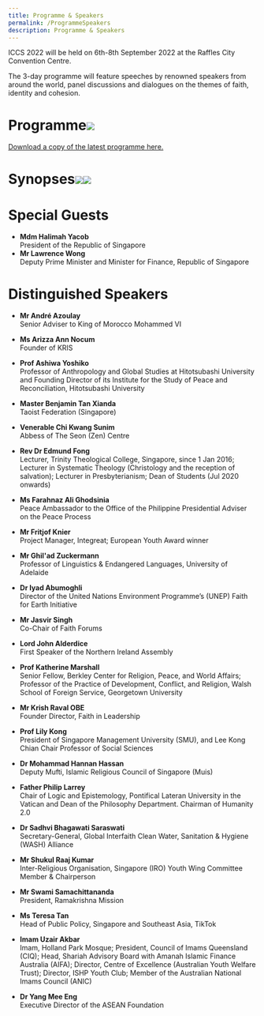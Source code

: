 ```yaml
---
title: Programme & Speakers
permalink: /ProgrammeSpeakers
description: Programme & Speakers
---
```

ICCS 2022 will be held on 6th-8th September 2022 at the Raffles City Convention Centre.  

The 3-day programme will feature speeches by renowned speakers from around the world, panel discussions and dialogues on the themes of faith, identity and cohesion.
# Programme![](/images/ICCS_2022_Programme_Outline.png)
[Download a copy of the latest programme here.](/files/ICCS_2022_Programme_as_at_27_Jun_2022.pdf)
# Synopses![](/images/ICCS_2022_Plenaries.png)![](/images/ICCS_2022_Breakouts.png)
# Special Guests
* **Mdm Halimah Yacob<br>**
President of the Republic of Singapore
* **Mr Lawrence Wong<br>**
Deputy Prime Minister and Minister for Finance, Republic of Singapore

# Distinguished Speakers
* **Mr André Azoulay<br>**
Senior Adviser to King of Morocco Mohammed VI

* **Ms Arizza Ann Nocum<br>**
Founder of KRIS

* **Prof Ashiwa Yoshiko<br>**
Professor of Anthropology and Global Studies at Hitotsubashi University and Founding Director of its Institute for the Study of Peace and Reconciliation, Hitotsubashi University

* **Master Benjamin Tan Xianda<br>**
Taoist Federation (Singapore)

* **Venerable Chi Kwang Sunim<br>**
Abbess of The Seon (Zen) Centre

* **Rev Dr Edmund Fong<br>**
Lecturer, Trinity Theological College, Singapore, since 1 Jan 2016; Lecturer in Systematic Theology (Christology and the reception of salvation); Lecturer in Presbyterianism; Dean of Students (Jul 2020 onwards)

* **Ms Farahnaz Ali Ghodsinia<br>**
Peace Ambassador to the Office of the Philippine Presidential Adviser on the Peace Process

* **Mr Fritjof Knier<br>**
Project Manager, Integreat; European Youth Award winner

* **Mr Ghil'ad Zuckermann<br>**
Professor of Linguistics & Endangered Languages, University of Adelaide

* **Dr Iyad Abumoghli<br>**
Director of the United Nations Environment Programme’s (UNEP) Faith for Earth Initiative

* **Mr Jasvir Singh<br>**
Co-Chair of Faith Forums

* **Lord John Alderdice<br>**
First Speaker of the Northern Ireland Assembly

* **Prof Katherine Marshall<br>**
Senior Fellow, Berkley Center for Religion, Peace, and World Affairs;  Professor of the Practice of Development, Conflict, and Religion, Walsh School of Foreign Service, Georgetown University

* **Mr Krish Raval OBE<br>**
Founder Director, Faith in Leadership

* **Prof Lily Kong<br>**
President of Singapore Management University (SMU), and Lee Kong Chian Chair Professor of Social Sciences

* **Dr Mohammad Hannan Hassan<br>**
Deputy Mufti, Islamic Religious Council of Singapore (Muis)

* **Father Philip Larrey<br>**
Chair of Logic and Epistemology, Pontifical Lateran University in the Vatican and Dean of the Philosophy Department. Chairman of Humanity 2.0

* **Dr Sadhvi Bhagawati Saraswati<br>**
Secretary-General, Global Interfaith Clean Water, Sanitation & Hygiene (WASH) Alliance

* **Mr Shukul Raaj Kumar<br>**
Inter-Religious Organisation, Singapore (IRO) Youth Wing Committee Member & Chairperson

* **Mr Swami Samachittananda<br>**
President, Ramakrishna Mission

* **Ms Teresa Tan<br>**
Head of Public Policy, Singapore and Southeast Asia, TikTok

* **Imam Uzair Akbar<br>**
Imam, Holland Park Mosque; President, Council of Imams Queensland (CIQ); Head, Shariah Advisory Board with Amanah Islamic Finance Australia (AIFA); Director, Centre of Excellence (Australian Youth Welfare Trust); Director, ISHP Youth Club; Member of the Australian National Imams Council (ANIC)

* **Dr Yang Mee Eng<br>**
Executive Director of the ASEAN Foundation
